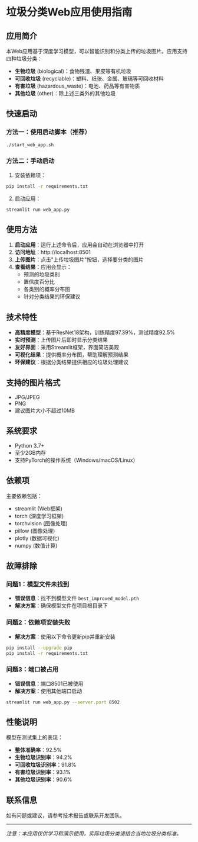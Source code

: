 # 垃圾分类Web应用使用指南

## 应用简介

本Web应用基于深度学习模型，可以智能识别和分类上传的垃圾图片。应用支持四种垃圾分类：

- **生物垃圾** (biological)：食物残渣、果皮等有机垃圾
- **可回收垃圾** (recyclable)：塑料、纸张、金属、玻璃等可回收材料
- **有害垃圾** (hazardous_waste)：电池、药品等有害物质
- **其他垃圾** (other)：除上述三类外的其他垃圾

## 快速启动

### 方法一：使用启动脚本（推荐）

```bash
./start_web_app.sh
```

### 方法二：手动启动

1. 安装依赖项：
```bash
pip install -r requirements.txt
```

2. 启动应用：
```bash
streamlit run web_app.py
```

## 使用方法

1. **启动应用**：运行上述命令后，应用会自动在浏览器中打开
2. **访问地址**：http://localhost:8501
3. **上传图片**：点击"上传垃圾图片"按钮，选择要分类的图片
4. **查看结果**：应用会显示：
   - 预测的垃圾类别
   - 置信度百分比
   - 各类别的概率分布图
   - 针对分类结果的环保建议

## 技术特性

- **高精度模型**：基于ResNet18架构，训练精度97.39%，测试精度92.5%
- **实时预测**：上传图片后即时显示分类结果
- **友好界面**：采用Streamlit框架，界面简洁美观
- **可视化结果**：提供概率分布图，帮助理解预测结果
- **环保建议**：根据分类结果提供相应的垃圾处理建议

## 支持的图片格式

- JPG/JPEG
- PNG
- 建议图片大小不超过10MB

## 系统要求

- Python 3.7+
- 至少2GB内存
- 支持PyTorch的操作系统（Windows/macOS/Linux）

## 依赖项

主要依赖包括：
- streamlit (Web框架)
- torch (深度学习框架)
- torchvision (图像处理)
- pillow (图像处理)
- plotly (数据可视化)
- numpy (数值计算)

## 故障排除

### 问题1：模型文件未找到
- **错误信息**：找不到模型文件 `best_improved_model.pth`
- **解决方案**：确保模型文件在项目根目录下

### 问题2：依赖项安装失败
- **解决方案**：使用以下命令更新pip并重新安装
```bash
pip install --upgrade pip
pip install -r requirements.txt
```

### 问题3：端口被占用
- **错误信息**：端口8501已被使用
- **解决方案**：使用其他端口启动
```bash
streamlit run web_app.py --server.port 8502
```

## 性能说明

模型在测试集上的表现：
- **整体准确率**：92.5%
- **生物垃圾识别率**：94.2%
- **可回收垃圾识别率**：91.8%
- **有害垃圾识别率**：93.1%
- **其他垃圾识别率**：90.6%

## 联系信息

如有问题或建议，请参考技术报告或联系开发团队。

---

*注意：本应用仅供学习和演示使用，实际垃圾分类请结合当地垃圾分类标准。* 